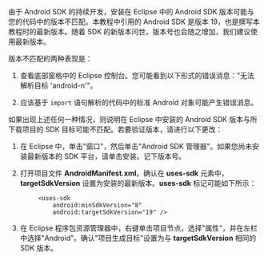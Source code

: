 ﻿由于 Android SDK 的持续开发，安装在 Eclipse 中的 Android SDK 版本可能与您的代码中的版本不匹配。本教程中引用的 Android SDK 是版本 19，也是撰写本教程时的最新版本。随着 SDK 的新版本问世，版本号也会随之增加，我们建议使用最新版本。

版本不匹配的两种表现是：

1. 查看底部窗格中的 Eclipse 控制台。您可能看到以下形式的错误消息："无法解析目标  'android-n'"。

2. 应该基于  `import` 语句解析的代码中的标准 Android 对象可能产生错误消息。

如果出现上述任何一种情况，则说明在 Eclipse 中安装的 Android SDK 版本与所下载项目的 SDK 目标可能不匹配。若要验证版本，请进行以下更改：


1. 在 Eclipse 中，单击"窗口"，然后单击"Android SDK 管理器"。如果您尚未安装最新版本的 SDK 平台，请单击安装。记下版本号。

2. 打开项目文件 **AndroidManifest.xml**。确认在 **uses-sdk** 元素中，**targetSdkVersion** 设置为安装的最新版本。**uses-sdk** 标记可能如下所示：
 
	 	    <uses-sdk
	 	        android:minSdkVersion="8"
	 	        android:targetSdkVersion="19" />
	
3. 在 Eclipse 程序包资源管理器中，右键单击项目节点，选择"属性"，并在左栏中选择"Android"。确认"项目生成目标"设置为与 **targetSdkVersion** 相同的 SDK 版本。
